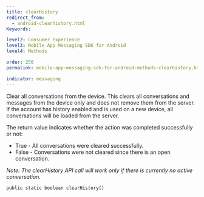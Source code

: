 ```yaml
---
title: clearHistory
redirect_from:
  - android-clearhistory.html
Keywords:

level2: Consumer Experience
level3: Mobile App Messaging SDK for Android
level4: Methods

order: 250
permalink: mobile-app-messaging-sdk-for-android-methods-clearhistory.html

indicator: messaging
---
```


Clear all conversations from the device. This clears all conversations and messages from the device only and does not remove them from the server. If the account has history enabled and is used on a new device, all conversations will be loaded from the server.

The return value indicates whether the action was completed successfully or not:

- True - All conversations were cleared successfully.
- False - Conversations were not cleared since there is an open conversation.

*Note: The clearHistory API call will work only if there is currently no active conversation.*

`public static boolean clearHistory()`
